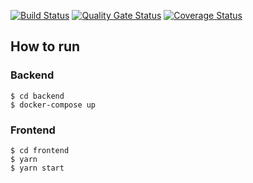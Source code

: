 [![Build Status](https://travis-ci.com/swsnu/swpp2021-team6.svg?branch=main)](https://travis-ci.com/swsnu/swpp2021-team6)
[![Quality Gate Status](https://sonarcloud.io/api/project_badges/measure?project=swsnu_swpp2021-team6&metric=alert_status)](https://sonarcloud.io/dashboard?id=swsnu_swpp2021-team6)
[![Coverage Status](https://coveralls.io/repos/github/swsnu/swpp2021-team6/badge.svg?branch=main&sanitizer=True)](https://coveralls.io/github/swsnu/swpp2021-team6?branch=main)

## How to run

### Backend

```shell
$ cd backend
$ docker-compose up
```

### Frontend

```shell
$ cd frontend
$ yarn
$ yarn start
```
